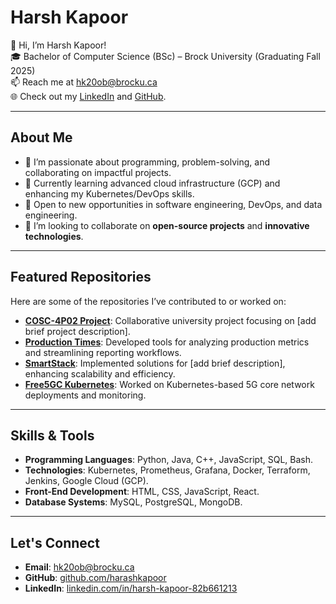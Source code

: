 # Harsh Kapoor

👋 Hi, I’m Harsh Kapoor!  
🎓 Bachelor of Computer Science (BSc) – Brock University (Graduating Fall 2025)  
📫 Reach me at [hk20ob@brocku.ca](mailto:hk20ob@brocku.ca)  
🌐 Check out my [LinkedIn](https://www.linkedin.com/in/harsh-kapoor-82b661213/) and [GitHub](https://github.com/harashkapoor).  

---

## About Me

- 👀 I’m passionate about programming, problem-solving, and collaborating on impactful projects.  
- 🌱 Currently learning advanced cloud infrastructure (GCP) and enhancing my Kubernetes/DevOps skills.  
- 💼 Open to new opportunities in software engineering, DevOps, and data engineering.  
- 💞️ I’m looking to collaborate on **open-source projects** and **innovative technologies**.  

---

## Featured Repositories

Here are some of the repositories I’ve contributed to or worked on:

- **[COSC-4P02 Project](https://github.com/RohittPillai/COSC-4P02-PROJECT)**: Collaborative university project focusing on [add brief project description].  
- **[Production Times](https://github.com/Rough-Egoist/Production-Times)**: Developed tools for analyzing production metrics and streamlining reporting workflows.  
- **[SmartStack](https://github.com/SJLEE411/SmartStack)**: Implemented solutions for [add brief description], enhancing scalability and efficiency.  
- **[Free5GC Kubernetes](https://github.com/yathy1040/free5gc-k8s)**: Worked on Kubernetes-based 5G core network deployments and monitoring.  

---

## Skills & Tools

- **Programming Languages**: Python, Java, C++, JavaScript, SQL, Bash.  
- **Technologies**: Kubernetes, Prometheus, Grafana, Docker, Terraform, Jenkins, Google Cloud (GCP).  
- **Front-End Development**: HTML, CSS, JavaScript, React.  
- **Database Systems**: MySQL, PostgreSQL, MongoDB.  

---

## Let's Connect

- **Email**: [hk20ob@brocku.ca](mailto:hk20ob@brocku.ca)  
- **GitHub**: [github.com/harashkapoor](https://github.com/harashkapoor)  
- **LinkedIn**: [linkedin.com/in/harsh-kapoor-82b661213](https://www.linkedin.com/in/harsh-kapoor-82b661213/)  
